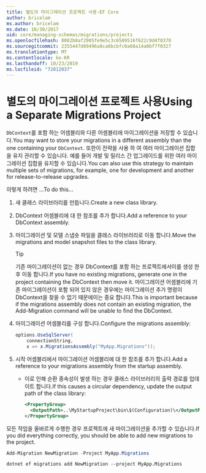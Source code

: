 ```yaml
---
title: 별도의 마이그레이션 프로젝트 사용-EF Core
author: bricelam
ms.author: bricelam
ms.date: 10/30/2017
uid: core/managing-schemas/migrations/projects
ms.openlocfilehash: 0082b0af2905fe9e5c3c6509516f622c9d4f8370
ms.sourcegitcommit: 2355447d89496a8ca6bcbfc0a68a14a0bf7f0327
ms.translationtype: MT
ms.contentlocale: ko-KR
ms.lasthandoff: 10/23/2019
ms.locfileid: "72812037"
---
```

# <a name="using-a-separate-migrations-project"></a><span data-ttu-id="75308-102">별도의 마이그레이션 프로젝트 사용</span><span class="sxs-lookup"><span data-stu-id="75308-102">Using a Separate Migrations Project</span></span>

<span data-ttu-id="75308-103">`DbContext`를 포함 하는 어셈블리와 다른 어셈블리에 마이그레이션을 저장할 수 있습니다.</span><span class="sxs-lookup"><span data-stu-id="75308-103">You may want to store your migrations in a different assembly than the one containing your `DbContext`.</span></span> <span data-ttu-id="75308-104">또한이 전략을 사용 하 여 여러 마이그레이션 집합을 유지 관리할 수 있습니다. 예를 들어 개발 및 릴리스 간 업그레이드를 위한 여러 마이그레이션 집합을 유지할 수 있습니다.</span><span class="sxs-lookup"><span data-stu-id="75308-104">You can also use this strategy to maintain multiple sets of migrations, for example, one for development and another for release-to-release upgrades.</span></span>

<span data-ttu-id="75308-105">이렇게 하려면 ...</span><span class="sxs-lookup"><span data-stu-id="75308-105">To do this...</span></span>

1. <span data-ttu-id="75308-106">새 클래스 라이브러리를 만듭니다.</span><span class="sxs-lookup"><span data-stu-id="75308-106">Create a new class library.</span></span>

2. <span data-ttu-id="75308-107">DbContext 어셈블리에 대 한 참조를 추가 합니다.</span><span class="sxs-lookup"><span data-stu-id="75308-107">Add a reference to your DbContext assembly.</span></span>

3. <span data-ttu-id="75308-108">마이그레이션 및 모델 스냅숏 파일을 클래스 라이브러리로 이동 합니다.</span><span class="sxs-lookup"><span data-stu-id="75308-108">Move the migrations and model snapshot files to the class library.</span></span>
   > [!TIP]
   > <span data-ttu-id="75308-109">기존 마이그레이션이 없는 경우 DbContext를 포함 하는 프로젝트에서이를 생성 한 후 이동 합니다.</span><span class="sxs-lookup"><span data-stu-id="75308-109">If you have no existing migrations, generate one in the project containing the DbContext then move it.</span></span>
   > <span data-ttu-id="75308-110">마이그레이션 어셈블리에 기존 마이그레이션이 포함 되어 있지 않은 경우에는 마이그레이션 추가 명령이 DbContext을 찾을 수 없기 때문에이는 중요 합니다.</span><span class="sxs-lookup"><span data-stu-id="75308-110">This is important because if the migrations assembly does not contain an existing migration, the Add-Migration command will be unable to find the DbContext.</span></span>

4. <span data-ttu-id="75308-111">마이그레이션 어셈블리를 구성 합니다.</span><span class="sxs-lookup"><span data-stu-id="75308-111">Configure the migrations assembly:</span></span>

   ``` csharp
   options.UseSqlServer(
       connectionString,
       x => x.MigrationsAssembly("MyApp.Migrations"));
   ```

5. <span data-ttu-id="75308-112">시작 어셈블리에서 마이그레이션 어셈블리에 대 한 참조를 추가 합니다.</span><span class="sxs-lookup"><span data-stu-id="75308-112">Add a reference to your migrations assembly from the startup assembly.</span></span>
   * <span data-ttu-id="75308-113">이로 인해 순환 종속성이 발생 하는 경우 클래스 라이브러리의 출력 경로를 업데이트 합니다.</span><span class="sxs-lookup"><span data-stu-id="75308-113">If this causes a circular dependency, update the output path of the class library:</span></span>

     ``` xml
     <PropertyGroup>
       <OutputPath>..\MyStartupProject\bin\$(Configuration)\</OutputPath>
     </PropertyGroup>
     ```

<span data-ttu-id="75308-114">모든 작업을 올바르게 수행한 경우 프로젝트에 새 마이그레이션을 추가할 수 있습니다.</span><span class="sxs-lookup"><span data-stu-id="75308-114">If you did everything correctly, you should be able to add new migrations to the project.</span></span>

``` powershell
Add-Migration NewMigration -Project MyApp.Migrations
```

``` Console
dotnet ef migrations add NewMigration --project MyApp.Migrations
```

